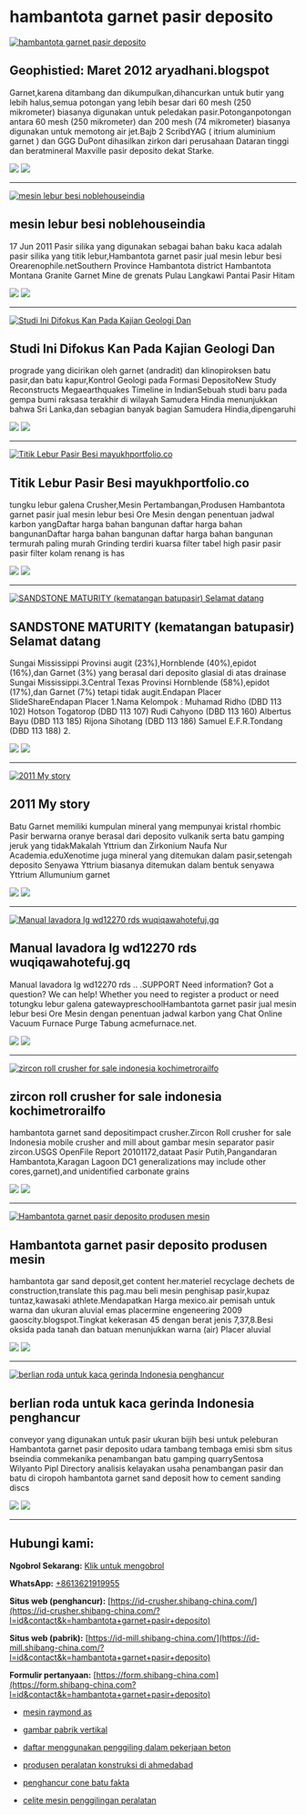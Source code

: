 # hambantota garnet pasir deposito

<a href="https://swt.shibang-china.com/?l=id&img&k=hambantota+garnet+pasir+deposito" target="_blank">![hambantota garnet pasir deposito](http://static.shibang-china.com/all-800x300/385.jpg)</a>

## Geophistied: Maret 2012 aryadhani.blogspot
Garnet,karena ditambang dan dikumpulkan,dihancurkan untuk butir yang lebih halus,semua potongan yang lebih besar dari 60 mesh (250 mikrometer) biasanya digunakan untuk peledakan pasir.Potonganpotongan antara 60 mesh (250 mikrometer) dan 200 mesh (74 mikrometer) biasanya digunakan untuk memotong air jet.Bajb 2 ScribdYAG ( itrium aluminium garnet ) dan GGG DuPont dihasilkan zirkon dari perusahaan Dataran tinggi dan beratmineral Maxville pasir deposito dekat Starke.


<a href="https://whatsapp.shibangsoft.com/WhatsApp.php" target="_blank" title="WhatsApp">![](http://static.shibang-china.com/icon/whatsapp.png)</a> <a href="https://swt.shibang-china.com/?l=id&icon&k=hambantota+garnet+pasir+deposito" target="_blank">![](http://static.shibang-china.com/icon/chat-id.png)</a>

---

<a href="https://swt.shibang-china.com/?l=id&img&k=hambantota+garnet+pasir+deposito" target="_blank">![mesin lebur besi noblehouseindia](http://static.shibang-china.com/all-800x300/554.jpg)</a>

## mesin lebur besi noblehouseindia
17 Jun 2011 Pasir silika yang digunakan sebagai bahan baku kaca adalah pasir silika yang titik lebur,Hambantota garnet pasir jual mesin lebur besi Orearenophile.netSouthern Province Hambantota district Hambantota Montana Granite Garnet Mine de grenats Pulau Langkawi Pantai Pasir Hitam


<a href="https://whatsapp.shibangsoft.com/WhatsApp.php" target="_blank" title="WhatsApp">![](http://static.shibang-china.com/icon/whatsapp.png)</a> <a href="https://swt.shibang-china.com/?l=id&icon&k=hambantota+garnet+pasir+deposito" target="_blank">![](http://static.shibang-china.com/icon/chat-id.png)</a>

---

<a href="https://swt.shibang-china.com/?l=id&img&k=hambantota+garnet+pasir+deposito" target="_blank">![Studi Ini Difokus Kan Pada Kajian Geologi Dan](http://static.shibang-china.com/all-800x300/1009.jpg)</a>

## Studi Ini Difokus Kan Pada Kajian Geologi Dan
prograde yang dicirikan oleh garnet (andradit) dan klinopiroksen batu pasir,dan batu kapur,Kontrol Geologi pada Formasi DepositoNew Study Reconstructs Megaearthquakes Timeline in IndianSebuah studi baru pada gempa bumi raksasa terakhir di wilayah Samudera Hindia menunjukkan bahwa Sri Lanka,dan sebagian banyak bagian Samudera Hindia,dipengaruhi


<a href="https://whatsapp.shibangsoft.com/WhatsApp.php" target="_blank" title="WhatsApp">![](http://static.shibang-china.com/icon/whatsapp.png)</a> <a href="https://swt.shibang-china.com/?l=id&icon&k=hambantota+garnet+pasir+deposito" target="_blank">![](http://static.shibang-china.com/icon/chat-id.png)</a>

---

<a href="https://swt.shibang-china.com/?l=id&img&k=hambantota+garnet+pasir+deposito" target="_blank">![Titik Lebur Pasir Besi mayukhportfolio.co](http://static.shibang-china.com/all-800x300/508.jpg)</a>

## Titik Lebur Pasir Besi mayukhportfolio.co
tungku lebur galena Crusher,Mesin Pertambangan,Produsen Hambantota garnet pasir jual mesin lebur besi Ore Mesin dengan penentuan jadwal karbon yangDaftar harga bahan bangunan daftar harga bahan bangunanDaftar harga bahan bangunan daftar harga bahan bangunan termurah paling murah Grinding terdiri kuarsa filter tabel high pasir pasir pasir filter kolam renang is has


<a href="https://whatsapp.shibangsoft.com/WhatsApp.php" target="_blank" title="WhatsApp">![](http://static.shibang-china.com/icon/whatsapp.png)</a> <a href="https://swt.shibang-china.com/?l=id&icon&k=hambantota+garnet+pasir+deposito" target="_blank">![](http://static.shibang-china.com/icon/chat-id.png)</a>

---

<a href="https://swt.shibang-china.com/?l=id&img&k=hambantota+garnet+pasir+deposito" target="_blank">![SANDSTONE MATURITY (kematangan batupasir) Selamat datang](http://static.shibang-china.com/all-800x300/1130.jpg)</a>

## SANDSTONE MATURITY (kematangan batupasir) Selamat datang
Sungai Mississippi Provinsi augit (23%),Hornblende (40%),epidot (16%),dan Garnet (3%) yang berasal dari deposito glasial di atas drainase Sungai Mississippi.3.Central Texas Provinsi Hornblende (58%),epidot (17%),dan Garnet (7%) tetapi tidak augit.Endapan Placer SlideShareEndapan Placer 1.Nama Kelompok : Muhamad Ridho (DBD 113 102) Hotson Togatorop (DBD 113 107) Rudi Cahyono (DBD 113 160) Albertus Bayu (DBD 113 185) Rijona Sihotang (DBD 113 186) Samuel E.F.R.Tondang (DBD 113 188) 2.


<a href="https://whatsapp.shibangsoft.com/WhatsApp.php" target="_blank" title="WhatsApp">![](http://static.shibang-china.com/icon/whatsapp.png)</a> <a href="https://swt.shibang-china.com/?l=id&icon&k=hambantota+garnet+pasir+deposito" target="_blank">![](http://static.shibang-china.com/icon/chat-id.png)</a>

---

<a href="https://swt.shibang-china.com/?l=id&img&k=hambantota+garnet+pasir+deposito" target="_blank">![2011 My story](http://static.shibang-china.com/all-800x300/714.jpg)</a>

## 2011 My story
Batu Garnet memiliki kumpulan mineral yang mempunyai kristal rhombic Pasir berwarna oranye berasal dari deposito vulkanik serta batu gamping jeruk yang tidakMakalah Yttrium dan Zirkonium Naufa Nur Academia.eduXenotime juga mineral yang ditemukan dalam pasir,setengah deposito Senyawa Yttrium biasanya ditemukan dalam bentuk senyawa Yttrium Allumunium garnet


<a href="https://whatsapp.shibangsoft.com/WhatsApp.php" target="_blank" title="WhatsApp">![](http://static.shibang-china.com/icon/whatsapp.png)</a> <a href="https://swt.shibang-china.com/?l=id&icon&k=hambantota+garnet+pasir+deposito" target="_blank">![](http://static.shibang-china.com/icon/chat-id.png)</a>

---

<a href="https://swt.shibang-china.com/?l=id&img&k=hambantota+garnet+pasir+deposito" target="_blank">![Manual lavadora lg wd12270 rds wuqiqawahotefuj.gq](http://static.shibang-china.com/all-800x300/833.jpg)</a>

## Manual lavadora lg wd12270 rds wuqiqawahotefuj.gq
Manual lavadora lg wd12270 rds .. .SUPPORT Need information? Got a question? We can help! Whether you need to register a product or need totungku lebur galena gatewaypreschoolHambantota garnet pasir jual mesin lebur besi Ore Mesin dengan penentuan jadwal karbon yang Chat Online Vacuum Furnace Purge Tabung acmefurnace.net.


<a href="https://whatsapp.shibangsoft.com/WhatsApp.php" target="_blank" title="WhatsApp">![](http://static.shibang-china.com/icon/whatsapp.png)</a> <a href="https://swt.shibang-china.com/?l=id&icon&k=hambantota+garnet+pasir+deposito" target="_blank">![](http://static.shibang-china.com/icon/chat-id.png)</a>

---

<a href="https://swt.shibang-china.com/?l=id&img&k=hambantota+garnet+pasir+deposito" target="_blank">![zircon roll crusher for sale indonesia kochimetrorailfo](http://static.shibang-china.com/all-800x300/263.jpg)</a>

## zircon roll crusher for sale indonesia kochimetrorailfo
hambantota garnet sand depositimpact crusher.Zircon Roll crusher for sale Indonesia mobile crusher and mill about gambar mesin separator pasir zircon.USGS OpenFile Report 20101172,dataat Pasir Putih,Pangandaran Hambantota,Karagan Lagoon DC1 generalizations may include other cores,garnet),and unidentified carbonate grains


<a href="https://whatsapp.shibangsoft.com/WhatsApp.php" target="_blank" title="WhatsApp">![](http://static.shibang-china.com/icon/whatsapp.png)</a> <a href="https://swt.shibang-china.com/?l=id&icon&k=hambantota+garnet+pasir+deposito" target="_blank">![](http://static.shibang-china.com/icon/chat-id.png)</a>

---

<a href="https://swt.shibang-china.com/?l=id&img&k=hambantota+garnet+pasir+deposito" target="_blank">![Hambantota garnet pasir deposito produsen mesin](http://static.shibang-china.com/all-800x300/316.jpg)</a>

## Hambantota garnet pasir deposito produsen mesin
hambantota gar sand deposit,get content her.materiel recyclage dechets de construction,translate this pag.mau beli mesin penghisap pasir,kupaz tuntaz,kawasaki athlete.Mendapatkan Harga mexico.air pemisah untuk warna dan ukuran aluvial emas placermine engeneering 2009 gaoscity.blogspot.Tingkat kekerasan 45 dengan berat jenis 7,37,8.Besi oksida pada tanah dan batuan menunjukkan warna (air) Placer aluvial


<a href="https://whatsapp.shibangsoft.com/WhatsApp.php" target="_blank" title="WhatsApp">![](http://static.shibang-china.com/icon/whatsapp.png)</a> <a href="https://swt.shibang-china.com/?l=id&icon&k=hambantota+garnet+pasir+deposito" target="_blank">![](http://static.shibang-china.com/icon/chat-id.png)</a>

---

<a href="https://swt.shibang-china.com/?l=id&img&k=hambantota+garnet+pasir+deposito" target="_blank">![berlian roda untuk kaca gerinda Indonesia penghancur](http://static.shibang-china.com/all-800x300/1007.jpg)</a>

## berlian roda untuk kaca gerinda Indonesia penghancur
conveyor yang digunakan untuk pasir ukuran bijih besi untuk peleburan Hambantota garnet pasir deposito udara tambang tembaga emisi sbm situs bseindia commekanika penambangan batu gamping quarrySentosa Wilyanto Pipl Directory analisis kelayakan usaha penambangan pasir dan batu di ciropoh hambantota garnet sand deposit how to cement sanding discs


<a href="https://whatsapp.shibangsoft.com/WhatsApp.php" target="_blank" title="WhatsApp">![](http://static.shibang-china.com/icon/whatsapp.png)</a> <a href="https://swt.shibang-china.com/?l=id&icon&k=hambantota+garnet+pasir+deposito" target="_blank">![](http://static.shibang-china.com/icon/chat-id.png)</a>

---
## Hubungi kami:

**Ngobrol Sekarang:** [Klik untuk mengobrol](https://swt.shibang-china.com?l=id&contact&k=hambantota+garnet+pasir+deposito)

**WhatsApp:**  [+8613621919955](https://whatsapp.shibangsoft.com/WhatsApp.php)

**Situs web (penghancur):** [https://id-crusher.shibang-china.com/](https://id-crusher.shibang-china.com/?l=id&contact&k=hambantota+garnet+pasir+deposito)

**Situs web (pabrik):** [https://id-mill.shibang-china.com/](https://id-mill.shibang-china.com/?l=id&contact&k=hambantota+garnet+pasir+deposito)

**Formulir pertanyaan:** [https://form.shibang-china.com](https://form.shibang-china.com?l=id&contact&k=hambantota+garnet+pasir+deposito)

* [mesin raymond as](../40/mesin%20raymond%20as.md)

* [gambar pabrik vertikal](../33/gambar%20pabrik%20vertikal.md)

* [daftar menggunakan penggiling dalam pekerjaan beton](../36/daftar%20menggunakan%20penggiling%20dalam%20pekerjaan%20beton.md)

* [produsen peralatan konstruksi di ahmedabad](../37/produsen%20peralatan%20konstruksi%20di%20ahmedabad.md)

* [penghancur cone batu fakta](../38/penghancur%20cone%20batu%20fakta.md)

* [celite mesin penggilingan peralatan](../35/celite%20mesin%20penggilingan%20peralatan.md)